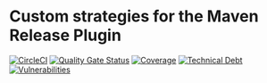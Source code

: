 # Custom strategies for the Maven Release Plugin
[![CircleCI](https://circleci.com/gh/mthmulders/custom-maven-release-strategies.svg?style=svg)](https://circleci.com/gh/mthmulders/custom-maven-release-strategies)
[![Quality Gate Status](https://sonarcloud.io/api/project_badges/measure?project=it.mulders.maven%3Acustom-maven-release-strategies&metric=alert_status)](https://sonarcloud.io/dashboard?id=it.mulders.maven%3Acustom-maven-release-strategies)
[![Coverage](https://sonarcloud.io/api/project_badges/measure?project=it.mulders.maven%3Acustom-maven-release-strategies&metric=coverage)](https://sonarcloud.io/dashboard?id=it.mulders.maven%3Acustom-maven-release-strategies)
[![Technical Debt](https://sonarcloud.io/api/project_badges/measure?project=it.mulders.maven%3Acustom-maven-release-strategies&metric=sqale_index)](https://sonarcloud.io/dashboard?id=it.mulders.maven%3Acustom-maven-release-strategies)
[![Vulnerabilities](https://sonarcloud.io/api/project_badges/measure?project=it.mulders.maven%3Acustom-maven-release-strategies&metric=vulnerabilities)](https://sonarcloud.io/dashboard?id=it.mulders.maven%3Acustom-maven-release-strategies)
